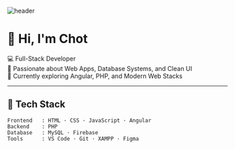 <!-- Header -->
![header](https://capsule-render.vercel.app/api?type=waving&color=0:2F80ED,100:56CCF2&height=180&section=header&text=Ohm%20Siripol%20👨‍💻&fontSize=40&fontColor=ffffff)

# 👋 Hi, I'm Chot
💻 Full-Stack Developer   
🧠 Passionate about Web Apps, Database Systems, and Clean UI  
🌱 Currently exploring Angular, PHP, and Modern Web Stacks  

---

## 🧩 Tech Stack
```text
Frontend   : HTML · CSS · JavaScript · Angular  
Backend    : PHP  
Database   : MySQL · Firebase  
Tools      : VS Code · Git · XAMPP · Figma
